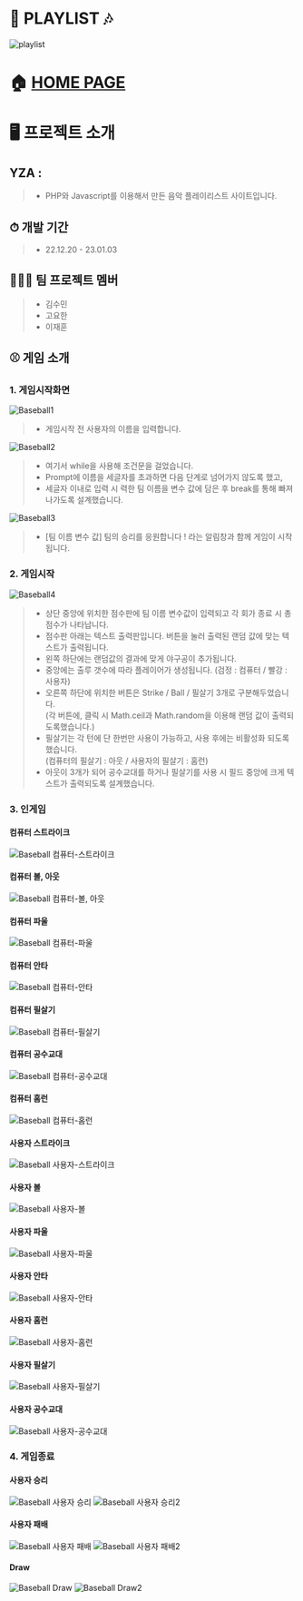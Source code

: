 # 🎵 PLAYLIST 🎶
![playlist](https://user-images.githubusercontent.com/119985173/236849400-812dcde6-84dc-4595-bbb5-941fdce8c477.PNG)

# 🏠 [HOME PAGE](http://hanyoko.dothome.co.kr/playlist)

# 🖥️ 프로젝트 소개
## YZA : 


> - PHP와 Javascript를 이용해서 만든 음악 플레이리스트 사이트입니다.

## ⏱ 개발 기간
> - 22.12.20 - 23.01.03

## 👨‍👧‍👧 팀 프로젝트 멤버
> - 김수민
> - 고요한
> - 이재훈

## ⚾ 게임 소개
### 1. 게임시작화면
![Baseball1](https://user-images.githubusercontent.com/119985173/236149422-e5222010-18b3-430a-9147-859ed616f3b5.PNG)
> - 게임시작 전 사용자의 이름을 입력합니다.

![Baseball2](https://user-images.githubusercontent.com/119985173/236149488-464d9b25-4ffe-4ab9-be96-13e2d061ef2e.PNG)
> - 여기서 while을 사용해 조건문을 걸었습니다.
> - Prompt에 이름을 세글자를 초과하면 다음 단계로 넘어가지 않도록 했고,
> - 세글자 이내로 입력 시 력한 팀 이름을 변수 값에 담은 후 break를 통해 빠져나가도록 설계했습니다.

![Baseball3](https://user-images.githubusercontent.com/119985173/236149535-951365e8-b0e3-4fe4-a53e-81a792e4ded8.PNG)
> - [팀 이름 변수 값] 팀의 승리를 응원합니다 ! 라는 알림창과 함께 게임이 시작됩니다. 

### 2. 게임시작
![Baseball4](https://user-images.githubusercontent.com/119985173/236149641-d7bc8e94-3908-4bf0-af4e-c01f80f39279.PNG)
> - 상단 중앙에 위치한 점수판에 팀 이름 변수값이 입력되고 각 회가 종료 시 총 점수가 나타납니다.
> - 점수판 아래는 텍스트 출력판입니다. 버튼을 눌러 출력된 랜덤 값에 맞는 텍스트가 출력됩니다.
> - 왼쪽 하단에는 랜덤값의 결과에 맞게 야구공이 추가됩니다.
> - 중앙에는 출루 갯수에 따라 플레이어가 생성됩니다. (검정 : 컴퓨터 / 빨강 : 사용자)
> - 오른쪽 하단에 위치한 버튼은 Strike / Ball / 필살기 3개로 구분해두었습니다.<br/>
> (각 버튼에, 클릭 시 Math.ceil과 Math.random을 이용해 랜덤 값이 출력되도록했습니다.)
> - 필살기는 각 턴에 단 한번만 사용이 가능하고, 사용 후에는 비활성화 되도록 했습니다.<br/>
> (컴퓨터의 필살기 : 아웃 / 사용자의 필살기 : 홈런)
> - 아웃이 3개가 되어 공수교대를 하거나 필살기를 사용 시 필드 중앙에 크게 텍스트가 출력되도록 설계했습니다.

### 3. 인게임
  
#### 컴퓨터 스트라이크
![Baseball 컴퓨터-스트라이크](https://user-images.githubusercontent.com/119985173/236150307-2ff9719a-dc0a-4ffc-8e5b-53703dc36b69.PNG)

#### 컴퓨터 볼, 아웃
![Baseball 컴퓨터-볼, 아웃](https://user-images.githubusercontent.com/119985173/236150426-2fd4e133-d04c-4a32-88f1-b701b19148f7.PNG)

#### 컴퓨터 파울
![Baseball 컴퓨터-파울](https://user-images.githubusercontent.com/119985173/236151170-b447ed0e-149d-40cd-8e09-e90a6fa36814.PNG)

#### 컴퓨터 안타
![Baseball 컴퓨터-안타](https://user-images.githubusercontent.com/119985173/236154313-58d46965-1738-45ce-8a47-e1e48eb3c06a.PNG)

#### 컴퓨터 필살기
![Baseball 컴퓨터-필살기](https://user-images.githubusercontent.com/119985173/236151098-57c83190-06c5-4274-83a9-4c91b754502c.PNG)

#### 컴퓨터 공수교대
![Baseball 컴퓨터-공수교대](https://user-images.githubusercontent.com/119985173/236150885-7eabbcf4-7565-4241-8b79-77f86c4d6f21.PNG)

#### 컴퓨터 홈런
![Baseball 컴퓨터-홈런](https://user-images.githubusercontent.com/119985173/236150795-5781e10e-ca86-472b-bbde-9882e33e6d8f.PNG)

#### 사용자 스트라이크
![Baseball 사용자-스트라이크](https://user-images.githubusercontent.com/119985173/236152203-d03f8f84-15c3-4e6d-9c47-63823b865915.PNG)

#### 사용자 볼
![Baseball 사용자-볼](https://user-images.githubusercontent.com/119985173/236152128-ee6d4aca-f1b4-4338-95b2-b17cce4394b6.PNG)

#### 사용자 파울
![Baseball 사용자-파울](https://user-images.githubusercontent.com/119985173/236152351-4cd4123e-4246-4605-8abf-3ef92e9adab2.PNG)

#### 사용자 안타
![Baseball 사용자-안타](https://user-images.githubusercontent.com/119985173/236152267-39031587-35db-4914-9557-74e263e2a6cc.PNG)

#### 사용자 홈런
![Baseball 사용자-홈런](https://user-images.githubusercontent.com/119985173/236154772-3054a6c6-5ed3-4831-9e4d-342743da936d.PNG)

#### 사용자 필살기
![Baseball 사용자-필살기](https://user-images.githubusercontent.com/119985173/236152457-4ef35966-0195-493b-b6bf-d8d9b72e0c81.PNG)

#### 사용자 공수교대
![Baseball 사용자-공수교대](https://user-images.githubusercontent.com/119985173/236152039-cf76f76e-0c6c-4c0d-881c-9434936fe27f.PNG)
  
### 4. 게임종료
  
#### 사용자 승리
![Baseball 사용자 승리](https://user-images.githubusercontent.com/119985173/236151637-c3ccd841-ad6e-4d18-a6d3-f7fb695c55cb.PNG)
![Baseball 사용자 승리2](https://user-images.githubusercontent.com/119985173/236151712-844c8124-c9cc-4312-be9f-d7ddcb481e59.PNG)

#### 사용자 패배 
![Baseball 사용자 패배](https://user-images.githubusercontent.com/119985173/236151815-37888276-75cb-495f-bf10-d2ef2a886e4d.PNG)
![Baseball 사용자 패배2](https://user-images.githubusercontent.com/119985173/236151915-6daceac4-0578-4f73-8bb5-5b7071629837.PNG)

#### Draw
![Baseball Draw](https://user-images.githubusercontent.com/119985173/236151576-1a7fb089-c0c0-470e-8367-fc0e71042967.PNG)
![Baseball Draw2](https://user-images.githubusercontent.com/119985173/236154836-f51a4e47-8fa7-4191-bfaa-56cd8d0fbf27.PNG)
</details>
